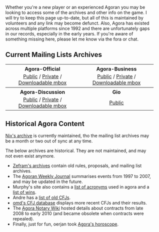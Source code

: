 <div id="Welcome" class="content">
<div class="col-content" style="padding-left:3%; padding-right:3%">
<p>Whether you're a new player or an experienced Agoran you may be looking to access some of the archives and other info on the game. I will try to keep this page up-to-date, but all of this is maintained by volunteers and any link may become defunct. Also, Agora has existed across multiple platforms since 1992 and there are unfortunately gaps in our records, especially in the early years. If you're aware of something missing here, please let me know via the fora or chat.</p>

<h2>Current Mailing Lists Archives</h2>

<style>
table {
    min-width: 70%
}
td {
    padding: 0% 1% 1% 1%;
    text-align: center;
}
</style>
<table align="center">
    <tr>
        <th>Agora-Official</th>
        <th>Agora-Business</th>
    </tr>
    <tr>
        <td><a href="http://www.mail-archive.com/agora-official@agoranomic.org/info.html">Public</a> / <a href="https://mailman.agoranomic.org/cgi-bin/mailman/private/agora-official/">Private</a> / <a href="https://agora:nomic@mailman.agoranomic.org/archives/agora-official.mbox">Downloadable mbox</a></td>
        <td><a href="http://www.mail-archive.com/agora-business@agoranomic.org/info.html">Public</a> / <a href="https://mailman.agoranomic.org/cgi-bin/mailman/private/agora-business/">Private</a> / <a href="https://agora:nomic@mailman.agoranomic.org/archives/agora-business.mbox">Downloadable mbox</a></td>
    </tr>
    <tr>
        <th>Agora-Discussion</th>
        <th>Gio</th>
    </tr>
    <tr>
        <td><a href="http://www.mail-archive.com/agora-discussion@agoranomic.org/info.html">Public</a> / <a href="https://mailman.agoranomic.org/cgi-bin/mailman/private/agora-discussion/">Private</a> / <a href="https://agora:nomic@mailman.agoranomic.org/archives/agora-discussion.mbox">Downloadable mbox</a></td>
        <td><a href="https://agoranomic.groups.io/g/main/topics">Public</a></td>
    </tr>
</table>

<h2>Historical Agora Content</h2>

<p><a href="https://cloud.nullarch.com/d/d437c7b3b0bd40239412/">Nix's archive</a> is currently maintained, tho the mailing list archives may be a month or two out of sync at any time.</p>

<p>The below archives are historical. They are not maintained, and may not even exist anymore.</p>

<ul>
    <li><a href="http://www.fysh.org/~zefram/agora/">Zefram's archives</a> contain old rules, proposals, and mailing list archives.</li>
    <li>The <a href="http://zenith.homelinux.net/awj.php">Agoran Weekly Journal</a> summarises events from 1997 to 2007, and may be updated in the future.</li>
    <li>Murphy's site also contains a <a href="http://zenith.homelinux.net/agora_acronyms.php">list of acronyms</a> used in agora and a <a href="http://zenith.homelinux.net/agora_winners.php">list of wins</a>.</li>
    <li>Andre has a <a href="http://web.archive.org/web/20130115221259/http://www.win.tue.nl/~engels/stare.txt">list of old CFJs</a>.</li>
    <li><a href="http://cfj.qoid.us">omd's CFJ database</a> displays more recent CFJs and their results.</li>
    <li>The <a href="http://agora-notary.wikidot.com/">Agora Notary Wiki</a> hosted details about contracts from late 2008 to early 2010 (and became obsolete when contracts were repealed).</li>
    <li>Finally, just for fun, oerjan took <a href="http://home.nvg.org/~oerjan/agora-horoscope/">Agora's horoscope</a>.</li>
</ul>

</div>
</div>
